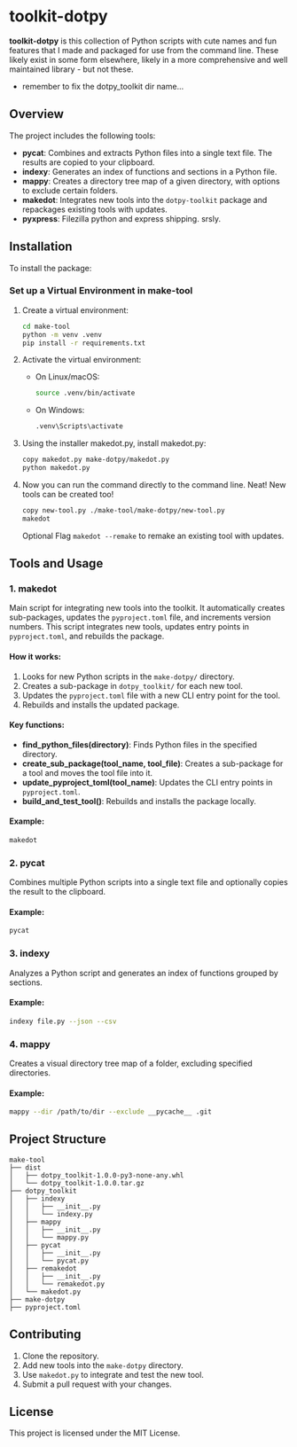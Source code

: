 # toolkit-dotpy

**toolkit-dotpy** is this collection of Python scripts with cute names and fun features that I made and packaged for use from the command line. These likely exist in some form elsewhere, likely in a more comprehensive and well maintained library - but not these.
 - remember to fix the dotpy_toolkit dir name... 

## Overview

The project includes the following tools:

- **pycat**: Combines and extracts Python files into a single text file. The results are copied to your clipboard.
- **indexy**: Generates an index of functions and sections in a Python file.
- **mappy**: Creates a directory tree map of a given directory, with options to exclude certain folders.
- **makedot**: Integrates new tools into the `dotpy-toolkit` package and repackages existing tools with updates.
- **pyxpress**: Filezilla python and express shipping. srsly.

## Installation

To install the package:

### Set up a Virtual Environment in make-tool

1. Create a virtual environment:
   ```bash
   cd make-tool
   python -m venv .venv
   pip install -r requirements.txt
   ```

2. Activate the virtual environment:
   - On Linux/macOS:
     ```bash
     source .venv/bin/activate
     ```
   - On Windows:
     ```bash
     .venv\Scripts\activate
     ```

3. Using the installer makedot.py, install makedot.py:
   ```bash
   copy makedot.py make-dotpy/makedot.py
   python makedot.py
   ```
   
4. Now you can run the command directly to the command line. Neat! New tools can be created too!
   ```bash
   copy new-tool.py ./make-tool/make-dotpy/new-tool.py
   makedot
   ```
   Optional Flag `makedot --remake` to remake an existing tool with updates.

## Tools and Usage

### 1. **makedot**

Main script for integrating new tools into the toolkit. It automatically creates sub-packages, updates the `pyproject.toml` file, and increments version numbers.
This script integrates new tools, updates entry points in `pyproject.toml`, and rebuilds the package.

#### How it works:

1. Looks for new Python scripts in the `make-dotpy/` directory.
2. Creates a sub-package in `dotpy_toolkit/` for each new tool.
3. Updates the `pyproject.toml` file with a new CLI entry point for the tool.
4. Rebuilds and installs the updated package.

#### Key functions:

- **find\_python\_files(directory)**: Finds Python files in the specified directory.
- **create\_sub\_package(tool\_name, tool\_file)**: Creates a sub-package for a tool and moves the tool file into it.
- **update\_pyproject\_toml(tool\_name)**: Updates the CLI entry points in `pyproject.toml`.
- **build\_and\_test\_tool()**: Rebuilds and installs the package locally.

#### Example:

```bash
makedot
```

### 2. **pycat**

Combines multiple Python scripts into a single text file and optionally copies the result to the clipboard.

#### Example:

```bash
pycat
```

### 3. **indexy**

Analyzes a Python script and generates an index of functions grouped by sections.

#### Example:

```bash
indexy file.py --json --csv
```

### 4. **mappy**

Creates a visual directory tree map of a folder, excluding specified directories.

#### Example:

```bash
mappy --dir /path/to/dir --exclude __pycache__ .git
```

## Project Structure

```plaintext
make-tool
├── dist
│   ├── dotpy_toolkit-1.0.0-py3-none-any.whl
│   └── dotpy_toolkit-1.0.0.tar.gz
├── dotpy_toolkit
│   ├── indexy
│   │   ├── __init__.py
│   │   └── indexy.py
│   ├── mappy
│   │   ├── __init__.py
│   │   └── mappy.py
│   ├── pycat
│   │   ├── __init__.py
│   │   └── pycat.py
│   ├── remakedot
│   │   ├── __init__.py
│   │   └── remakedot.py
│   └── makedot.py
├── make-dotpy
├── pyproject.toml
```

## Contributing

1. Clone the repository.
2. Add new tools into the `make-dotpy` directory.
3. Use `makedot.py` to integrate and test the new tool.
4. Submit a pull request with your changes.

## License

This project is licensed under the MIT License.

